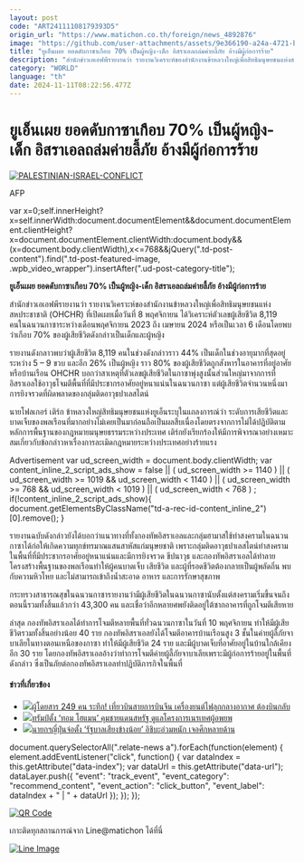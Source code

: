 ```yaml
---
layout: post
code: "ART24111108179393D5"
origin_url: "https://www.matichon.co.th/foreign/news_4892876"
image: "https://github.com/user-attachments/assets/9e366190-a24a-4721-bdb2-69204d309ad8"
title: "ยูเอ็นเผย ยอดดับกาซาเกือบ 70% เป็นผู้หญิง-เด็ก อิสราเอลถล่มค่ายลี้ภัย อ้างมีผู้ก่อการร้าย"
description: "สำนักข่าวเอเอฟพีรายงานว่า รายงานวิเคราะห์ของสำนักงานข้าหลวงใหญ่เพื่อสิทธิมนุษยชนแห่งสหประชาชาติ (OHCHR) ที่เปิดเผยเมื่อวันที่ 8 พฤศจิกายน ได้วิเคราะห์ตัวเลขผู้เสียชีวิต 8,119 คนในฉนวนกาซาระหว่างเดือนพฤศจิกายน 2023 ถึง เมษายน 2024 หรือเป็นเวลา 6 เดือนโดยพบว่าเกือบ 70% ของผู้เสียชีวิตดังกล่าวเป็นเด็กและผู้หญิง"
category: "WORLD"
language: "th"
date: 2024-11-11T08:22:56.477Z
---
```


# ยูเอ็นเผย ยอดดับกาซาเกือบ 70% เป็นผู้หญิง-เด็ก อิสราเอลถล่มค่ายลี้ภัย อ้างมีผู้ก่อการร้าย

[![](https://www.matichon.co.th/wp-content/uploads/2024/11/AFP__20241110__36M22TL__v4__HighRes__TopshotPalestinianIsraelConflict-728.jpg "PALESTINIAN-ISRAEL-CONFLICT")](https://www.matichon.co.th/wp-content/uploads/2024/11/AFP__20241110__36M22TL__v4__HighRes__TopshotPalestinianIsraelConflict-728.jpg)

AFP

var x=0;self.innerHeight?x=self.innerWidth:document.documentElement&&document.documentElement.clientHeight?x=document.documentElement.clientWidth:document.body&&(x=document.body.clientWidth),x<=768&&jQuery(".td-post-content").find(".td-post-featured-image, .wpb\_video\_wrapper").insertAfter(".ud-post-category-title");

**ยูเอ็นเผย ยอดดับกาซาเกือบ 70% เป็นผู้หญิง-เด็ก อิสราเอลถล่มค่ายลี้ภัย อ้างมีผู้ก่อการร้าย**  

สำนักข่าวเอเอฟพีรายงานว่า รายงานวิเคราะห์ของสำนักงานข้าหลวงใหญ่เพื่อสิทธิมนุษยชนแห่งสหประชาชาติ (OHCHR) ที่เปิดเผยเมื่อวันที่ 8 พฤศจิกายน ได้วิเคราะห์ตัวเลขผู้เสียชีวิต 8,119 คนในฉนวนกาซาระหว่างเดือนพฤศจิกายน 2023 ถึง เมษายน 2024 หรือเป็นเวลา 6 เดือนโดยพบว่าเกือบ 70% ของผู้เสียชีวิตดังกล่าวเป็นเด็กและผู้หญิง

รายงานดังกลาวพบว่าผู้เสียชีวิต 8,119 คนในช่วงดังกล่าวราว 44% เป็นเด็กในช่วงอายุมากที่สุดอยู่ระหว่าง 5 – 9 ขวบ และอีก 26% เป็นผู้หญิง ราว 80% ของผู้เสียชีวิตถูกสังหารในอาคารที่อยู่อาศัยหรือบ้านเรือน OHCHR บอกว่าสาเหตุที่ตัวเลขผู้เสียชีวิตในกาซาพุ่งสูงนั้นส่วนใหญ่มาจากการที่อิสราเอลใช้อาวุธโจมตีพื้นที่ที่มีประชากรอาศัยอยู่หนาแน่นในฉนวนกาซา แต่ผู้เสียชีวิตจำนวนหนึ่งมาการยิงจรวดที่ผิดพลาดของกลุ่มติดอาวุธปาเลสไตน์

นายโฟลเกอร์ เติร์ก ข้าหลวงใหญ่สิทธิมนุษยชนแห่งยูเอ็นระบุในแถลงการณ์ว่า ระดับการเสียชีวิตและบาดเจ็บของพลเรือนที่มากอย่างไม่เคยเป็นมาก่อนถือเป็นผลสืบเนื่องโดยตรงจากการไม่ได้ปฏิบัติตามหลักการพื้นฐานของกฎหมายมนุษยธรรมระหว่างประเทศ เติร์กยังเรียกร้องให้มีการพิจารณาอย่างเหมาะสมเกี่ยวกับข้อกล่าวหาเรื่องการละเมิดกฎหมายระหว่างประเทศอย่างร้ายแรง

Advertisement var ud\_screen\_width = document.body.clientWidth; var content\_inline\_2\_script\_ads\_show = false || ( ud\_screen\_width >= 1140 ) || ( ud\_screen\_width >= 1019 && ud\_screen\_width < 1140 ) || ( ud\_screen\_width >= 768 && ud\_screen\_width < 1019 ) || ( ud\_screen\_width < 768 ) ; if(!content\_inline\_2\_script\_ads\_show){ document.getElementsByClassName("td-a-rec-id-content\_inline\_2")\[0\].remove(); }

รายงานฉบับดังกล่าวยังได้บอกว่าแนวทางที่ทั้งกองทัพอิสราเอลและกลุ่มฮามาสใช้ทำสงครามในฉนวนกาซาได้ก่อให้เกิดความทุกข์ทรมาณแสนสาหัสแก่มนุษยชาติ เพราะกลุ่มติดอาวุธปาเลสไตน์ทำสงครามในพื้นที่ที่มีประชากรอาศัยอยู่หนาแน่นและมีการยิงจรวด ขีปนาวุธ และกองทัพอิสราเอลได้ทำลายโครงสร้างพื้นฐานของพลเรือนทำให้ผู้คนบาดเจ็บ เสียชีวิต และผู้ที่รอดชีวิตต้องกลายเป็นผู้พลัดถิ่น พบกับความหิวโหย และไม่สามารถเข้าถึงน้ำสะอาด อาหาร และการรักษาสุขภาพ

กระทรวงสาธารณสุขในฉนวนกาซารายงานว่ามีผู้เสียชีวิตในฉนวนกาซานับตั้งแต่สงครามเริ่มขึ้นจนถึงตอนนี้รวมทั้งสิ้นแล้วกว่า 43,300 คน และเชื่อว่าอีกหลายศพยังติดอยู่ใต้ซากอาคารที่ถูกโจมตีเสียหาย

ล่าสุด กองทัพอิสราเอลได้ทำการโจมตีหลายพื้นที่ทั่วฉนวนกาซาในวันที่ 10 พฤศจิกายน ทำให้มีผู้เสียชีวิตรวมทั้งสิ้นอย่างน้อย 40 ราย กองทัพอิสราเอลยังได้โจมตีอาคารบ้านเรือนสูง 3 ชั้นในค่ายผู้ลี้ภัยจาบาเลียในทางตอนเหนือของกาซา ทำให้มีผู้เสียชีวิต 24 ราย และมีผู้บาดเจ็บที่อาศัยอยู่ในบ้านใกล้เคียงอีก 30 ราย โดยกองทัพอิสราเอลอ้างว่าทำการโจมตีค่ายผู้ลี้ภัยจาบาเลียเพราะมีผู้ก่อการร้ายอยู่ในพื้นที่ดังกล่าว ซึ่งเป็นภัยต่อกองทัพอิสราเอลทำปฏิบัติภารกิจในพื้นที่

#### ข่าวที่เกี่ยวข้อง

*   [![](https://www.matichon.co.th/wp-content/uploads/2024/11/98745.jpg)ผู้โดยสาร 249 คน ระทึก! เที่ยวบินสายการบินจีน เครื่องยนต์ไฟลุกกลางอากาศ ต้องบินกลับ](https://www.matichon.co.th/foreign/news_4892841)
*   [![](https://www.matichon.co.th/wp-content/uploads/2024/11/2024-11-11T050339Z_814423366_RC2S2BAGXX2E_RTRMADP_3_USA-TRUMP-BORDER-728.jpg)ทรัมป์ตั้ง ‘ทอม โฮแมน’ คุมชายแดนสหรัฐ ดูแลโครงการเนรเทศผู้อพยพ](https://www.matichon.co.th/foreign/news_4892647)
*   [![](https://www.matichon.co.th/wp-content/uploads/2024/11/jp-1.jpg)นายกฯญี่ปุ่นจ่อตั้ง ‘รัฐบาลเสียงข้างน้อย’ อิชิบะอ่วมหนัก เจอศึกหลายด้าน](https://www.matichon.co.th/foreign/news_4892261)

document.querySelectorAll(".relate-news a").forEach(function(element) { element.addEventListener("click", function() { var dataIndex = this.getAttribute("data-index"); var dataUrl = this.getAttribute("data-url"); dataLayer.push({ "event": "track\_event", "event\_category": "recommend\_content", "event\_action": "click\_button", "event\_label": dataIndex + " | " + dataUrl }); }); });

[![QR Code](https://www.matichon.co.th/wp-content/uploads/2023/07/wob1371z.jpg)](https://lin.ee/ht0nDxX)

เกาะติดทุกสถานการณ์จาก Line@matichon ได้ที่นี่

[![Line Image](https://www.matichon.co.th/wp-content/uploads/2023/07/th.png)](https://lin.ee/ht0nDxX)